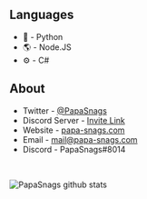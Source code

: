 ## Languages
* 🐍 - Python
* 🌎 - Node.JS
* ⚙️ - C#

## About
* Twitter - [@PapaSnags](https://twitter.com/PapaSnags)
* Discord Server - [Invite Link](https://discord.com/invite/w7B5nKB)
* Website - [papa-snags.com](https://papa-snags.com/)
* Email - mail@papa-snags.com
* Discord - PapaSnags#8014

<br>

![PapaSnags github stats](https://github-readme-stats.vercel.app/api?username=PapaSnags&show_icons=true&theme=radical&include_all_commits=true&count_private=true)
